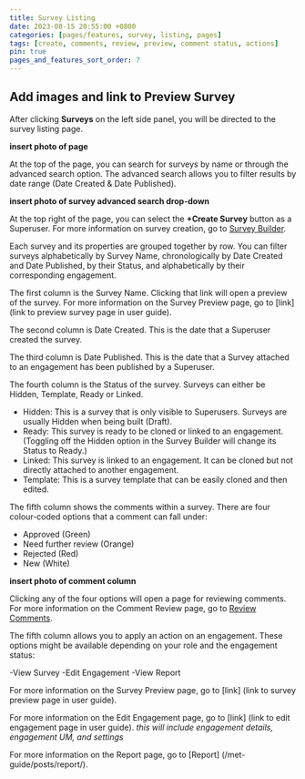 ```yaml
---
title: Survey Listing
date: 2023-08-15 20:55:00 +0800
categories: [pages/features, survey, listing, pages]
tags: [create, comments, review, preview, comment status, actions]
pin: true
pages_and_features_sort_order: 7
---
```


## Add images and link to Preview Survey

After clicking **Surveys** on the left side panel, you will be directed to the survey listing page.  

**insert photo of page**

At the top of the page, you can search for surveys by name or through the advanced search option. The advanced search allows you to filter results by date range (Date Created & Date Published).  

**insert photo of survey advanced search drop-down**

At the top right of the page, you can select the **+Create Survey** button as a Superuser. For more information on survey creation, go to [Survey Builder](/met-guide/posts/survey-builder/).

Each survey and its properties are grouped together by row. You can filter surveys alphabetically by Survey Name, chronologically by Date Created and Date Published, by their Status, and alphabetically by their corresponding engagement.

The first column is the Survey Name. Clicking that link will open a preview of the survey. For more information on the Survey Preview page, go to [link] (link to preview survey page in user guide).

The second column is Date Created. This is the date that a Superuser created the survey.

The third column is Date Published. This is the date that a Survey attached to an engagement has been published by a Superuser.  

The fourth column is the Status of the survey. Surveys can either be Hidden, Template, Ready or Linked.

- Hidden: This is a survey that is only visible to Superusers. Surveys are usually Hidden when being built (Draft).
- Ready: This survey is ready to be cloned or linked to an engagement. (Toggling off the Hidden option in the Survey Builder will change its Status to Ready.)
- Linked: This survey is linked to an engagement. It can be cloned but not directly attached to another engagement.
- Template: This is a survey template that can be easily cloned and then edited.


The fifth column shows the comments within a survey. There are four colour-coded options that a comment can fall under:
- Approved (Green)
- Need further review (Orange)
- Rejected (Red)
- New (White)

**insert photo of comment column** 

Clicking any of the four options will open a page for reviewing comments. For more information on the Comment Review page, go to [Review Comments](/met-guide/posts/review-comments/).

The fifth column allows you to apply an action on an engagement. 
These options might be available depending on your role and the engagement status:

-View Survey 
-Edit Engagement
-View Report

For more information on the Survey Preview page, go to [link] (link to survey preview page in user guide).  

For more information on the Edit Engagement page, go to [link] (link to edit engagement page in user guide). *this will include engagement details, engagement UM, and settings*

For more information on the Report page, go to [Report] (/met-guide/posts/report/).  


